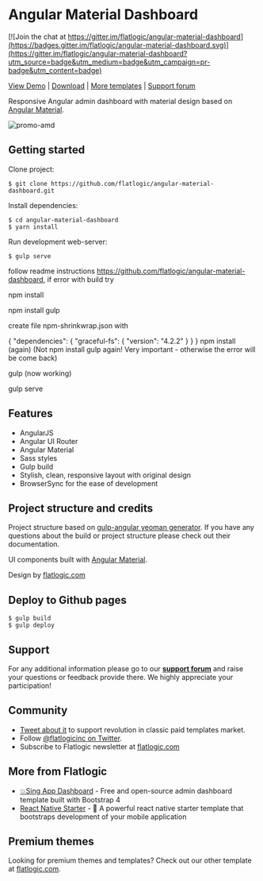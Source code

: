 # Angular Material Dashboard

[![Join the chat at https://gitter.im/flatlogic/angular-material-dashboard](https://badges.gitter.im/flatlogic/angular-material-dashboard.svg)](https://gitter.im/flatlogic/angular-material-dashboard?utm_source=badge&utm_medium=badge&utm_campaign=pr-badge&utm_content=badge)

[View Demo](https://flatlogic.com/admin-dashboards/angular-material-dashboard/demo) | [Download](https://github.com/flatlogic/angular-material-dashboard.git) | [More templates](https://flatlogic.com/templates) | [Support forum](https://flatlogic.com/forum)

Responsive Angular admin dashboard with material design based on
[Angular Material](https://github.com/angular/material).

![promo-amd](src/assets/images/promo-amd.png)

## Getting started

Clone project:

    $ git clone https://github.com/flatlogic/angular-material-dashboard.git

Install dependencies:

    $ cd angular-material-dashboard
    $ yarn install
    
Run development web-server:

    $ gulp serve


follow readme instructions https://github.com/flatlogic/angular-material-dashboard, if error with build try 

npm install

npm install gulp

create file npm-shrinkwrap.json with

{
  "dependencies": {
    "graceful-fs": {
        "version": "4.2.2"
     }
  }
}
npm install (again) (Not npm install gulp again! Very important - otherwise the error will be come back)

gulp (now working)

gulp serve

## Features

* AngularJS
* Angular UI Router
* Angular Material
* Sass styles
* Gulp build
* Stylish, clean, responsive layout with original design
* BrowserSync for the ease of development

## Project structure and credits

Project structure based on [gulp-angular yeoman generator](https://github.com/Swiip/generator-gulp-angular).
If you have any questions about the build or project structure please check out their documentation.

UI components built with [Angular Material](https://material.angularjs.org/).

Design by [flatlogic.com](http://flatlogic.com/)

## Deploy to Github pages  
  
    $ gulp build
    $ gulp deploy

## Support
For any additional information please go to our [**support forum**](https://flatlogic.com/forum) and raise your questions or feedback provide there. We highly appreciate your participation!

## Community
- [Tweet about it](https://twitter.com/intent/tweet?text=Angular%20Material%20Dashboard%20https://github.com/flatlogic/angular-material-dashboard%20via%20@flatlogicinc) to support revolution in classic paid templates market.
- Follow [@flatlogicinc on Twitter](https://twitter.com/flatlogicinc).
- Subscribe to Flatlogic newsletter at [flatlogic.com](http://flatlogic.com/)

## More from Flatlogic
- [💥Sing App Dashboard](https://github.com/flatlogic/sing-app) - Free and open-source admin dashboard template built with Bootstrap 4 
- [React Native Starter](https://github.com/flatlogic/react-native-starter) - 🚀 A powerful react native starter template that bootstraps development of your mobile application

## Premium themes
Looking for premium themes and templates? Check out our other template at [flatlogic.com](https://flatlogic.com/templates).
